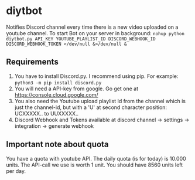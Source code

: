 # diytbot
Notifies Discord channel every time there is a new video uploaded on a youtube channel.
To start Bot on your server in background:
```nohup python diytbot.py API_KEY YOUTUBE_PLAYLIST_ID DISCORD_WEBHOOK_ID DISCORD_WEBHOOK_TOKEN </dev/null &>/dev/null &```

## Requirements
1. You have to install Discord.py. I recommend using pip. For example: ```python3 -m pip install discord.py```
2. You will need a API-key from google. Go get one at https://console.cloud.google.com/
3. You also need the Youtube upload playlist Id from the channel which is just the channel-id, but with a 'U' at second character position: UCXXXXX.. to UUXXXXX..
4. Discord Webhook and Tokens available at discord channel -> settings -> integration -> generate webhook

## Important note about quota
You have a quota with youtube API.
The daily quota (is for today) is 10.000 units.
The API-call we use is worth 1 unit. You should have 8560 units left per day.
